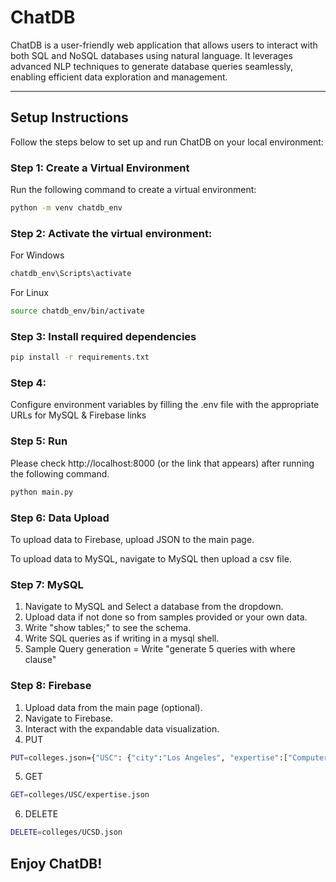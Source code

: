 # ChatDB

ChatDB is a user-friendly web application that allows users to interact with both SQL and NoSQL databases using natural language. It leverages advanced NLP techniques to generate database queries seamlessly, enabling efficient data exploration and management.

---

## Setup Instructions

Follow the steps below to set up and run ChatDB on your local environment:

### Step 1: Create a Virtual Environment
Run the following command to create a virtual environment:
```bash
python -m venv chatdb_env
```
### Step 2: Activate the virtual environment:

For Windows
```bash
chatdb_env\Scripts\activate
```

For Linux
```bash
source chatdb_env/bin/activate
```

### Step 3: Install required dependencies
```bash
pip install -r requirements.txt
```

### Step 4:
Configure environment variables by filling the .env file with the appropriate URLs for MySQL & Firebase links

### Step 5: Run
Please check http://localhost:8000 (or the link that appears) after running the following command.
```bash
python main.py
```

### Step 6: Data Upload
To upload data to Firebase, upload JSON to the main page.


To upload data to MySQL, navigate to MySQL then upload a csv file.

### Step 7: MySQL

1. Navigate to MySQL and Select a database from the dropdown.
2. Upload data if not done so from samples provided or your own data.
3. Write "show tables;" to see the schema.
4. Write SQL queries as if writing in a mysql shell. 
5. Sample Query generation = Write "generate 5 queries with where clause"


### Step 8: Firebase
1. Upload data from the main page (optional).
2. Navigate to Firebase.
3. Interact with the expandable data visualization.
4. PUT 
```bash
PUT=colleges.json={"USC": {"city":"Los Angeles", "expertise":["Computer Science", "Cinematics", "Robotics"] }, "UCI": {"city": "Los Angeles", "expertise":["Computer Science", "Compilers"] }, "UCSD": {"city": "San Diego", "expertise": "Natural Language Processing"}}
```

5. GET
```bash
GET=colleges/USC/expertise.json
```

6. DELETE
```bash
DELETE=colleges/UCSD.json
```

## Enjoy ChatDB!





